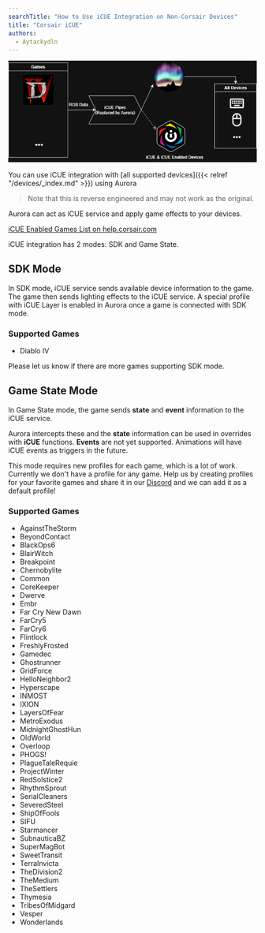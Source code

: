 ```yaml
---
searchTitle: "How to Use iCUE Integration on Non-Corsair Devices"
title: "Corsair iCUE"
authors:
  - Aytackydln
---
```


![Diagram showing Aurora & iCUE SDK integration](icue_diagram.png)

You can use iCUE integration with [all supported devices]({{< relref "/devices/_index.md" >}}) using Aurora

> Note that this is reverse engineered and may not work as the original.

Aurora can act as iCUE service and apply game effects to your devices.

[iCUE Enabled Games List on help.corsair.com](https://help.corsair.com/hc/en-us/articles/4403113239565-iCUE-What-games-support-RGB-integration-with-iCUE)

iCUE integration has 2 modes: SDK and Game State.

## SDK Mode
In SDK mode, iCUE service sends available device information to the game.
The game then sends lighting effects to the iCUE service.
A special profile with iCUE Layer is enabled in Aurora once a game is connected with SDK mode.

### Supported Games
- Diablo IV

Please let us know if there are more games supporting SDK mode.

## Game State Mode
In Game State mode, the game sends **state** and **event** information to the iCUE service.

Aurora intercepts these and the **state** information can be used in overrides with **iCUE** functions.
**Events** are not yet supported. Animations will have iCUE events as triggers in the future.

This mode requires new profiles for each game, which is a lot of work. Currently we don't have a profile for any game.
Help us by creating profiles for your favorite games
and share it in our [Discord](https://discord.gg/YAuBmg9) and we can add it as a default profile!

### Supported Games
- AgainstTheStorm
- BeyondContact
- BlackOps6
- BlairWitch
- Breakpoint
- Chernobylite
- Common
- CoreKeeper
- Dwerve
- Embr
- Far Cry New Dawn
- FarCry5
- FarCry6
- Flintlock
- FreshlyFrosted
- Gamedec
- Ghostrunner
- GridForce
- HelloNeighbor2
- Hyperscape
- INMOST
- IXION
- LayersOfFear
- MetroExodus
- MidnightGhostHun
- OldWorld
- Overloop
- PHOGS!
- PlagueTaleRequie
- ProjectWinter
- RedSolstice2
- RhythmSprout
- SerialCleaners
- SeveredSteel
- ShipOfFools
- SIFU
- Starmancer
- SubnauticaBZ
- SuperMagBot
- SweetTransit
- TerraInvicta
- TheDivision2
- TheMedium
- TheSettlers
- Thymesia
- TribesOfMidgard
- Vesper
- Wonderlands